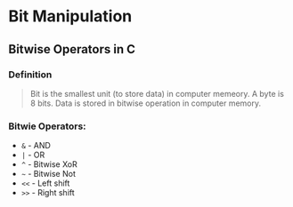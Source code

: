 # Bit Manipulation

## Bitwise Operators in C

### Definition
> Bit is the smallest unit (to store data) in computer memeory. A byte is 8
> bits.
> Data is stored in bitwise operation in computer memory.
### Bitwie Operators:
+ `&`	-	AND
+ `|`	-	OR
+ `^` 	-	Bitwise XoR
+ `~` 	-	Bitwise Not
+ `<<`	-	Left shift
+ `>>`	-	Right shift

